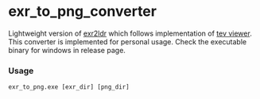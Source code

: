 # exr_to_png_converter

Lightweight version of [exr2ldr](https://github.com/syoyo/tinyexr/blob/master/examples/exr2ldr/exr2ldr.cc) which follows implementation of [tev viewer](https://github.com/Tom94/tev). This converter is implemented for personal usage. Check the executable binary for windows in release page.


### Usage

    exr_to_png.exe [exr_dir] [png_dir]
    
